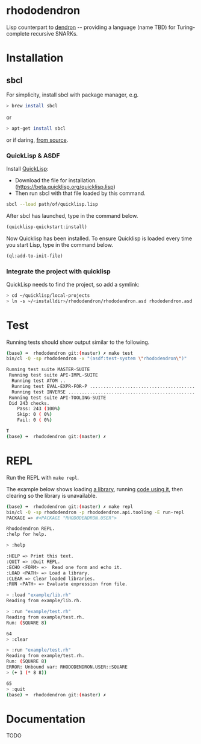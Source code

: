 # rhododendron
Lisp counterpart to [dendron](https://github.com/porcuquine/dendron) -- providing a language (name TBD) for Turing-complete recursive SNARKs.

# Installation

## sbcl

For simplicity, install sbcl with package manager, e.g.

```bash
> brew install sbcl
```

or
```bash
> apt-get install sbcl
```

or if daring, [from source](https://sourceforge.net/p/sbcl/sbcl/ci/master/tree/).

### QuickLisp & ASDF

Install [QuickLisp](https://www.quicklisp.org):

- Download the file for installation. (https://beta.quicklisp.org/quicklisp.lisp)
- Then run sbcl with that file loaded by this command.

```sh
sbcl --load path/of/quicklisp.lisp
```

After sbcl has launched, type in the command below.

```lisp
(quicklisp-quickstart:install)
```

Now Quicklisp has been installed. To ensure Quicklisp is loaded every time you start Lisp, type in the command below.

```lisp
(ql:add-to-init-file)
```

### Integrate the project with quicklisp

QuickLisp needs to find the project, so add a symlink:

```bash
> cd ~/quicklisp/local-projects
> ln -s ~/<installdir>/rhododendron/rhododendron.asd rhododendron.asd
```
# Test

Running tests should show output similar to the following.
```bash
(base) ➜  rhododendron git:(master) ✗ make test
bin/cl -Q -sp rhododendron -x "(asdf:test-system \"rhododendron\")"

Running test suite MASTER-SUITE
 Running test suite API-IMPL-SUITE
  Running test ATOM ..
  Running test EVAL-EXPR-FOR-P .....................................................
  Running test INVERSE ............................................................................................................................................................................................
 Running test suite API-TOOLING-SUITE
 Did 243 checks.
    Pass: 243 (100%)
    Skip: 0 ( 0%)
    Fail: 0 ( 0%)

T
(base) ➜  rhododendron git:(master) ✗
```

# REPL

Run the REPL with `make repl`.

The example below shows loading [a library](example/lib.rh), running [code using it](example/test.rh), then clearing so the library is unavailable.

```bash
(base) ➜  rhododendron git:(master) ✗ make repl
bin/cl -Q -sp rhododendron -p rhododendron.api.tooling -E run-repl
PACKAGE => #<PACKAGE "RHODODENDRON.USER">

Rhododendron REPL.
:help for help.

> :help

:HELP => Print this text.
:QUIT => :Quit REPL.
:ECHO <FORM> =>  Read one form and echo it.
:LOAD <PATH> => Load a library.
:CLEAR => Clear loaded libraries.
:RUN <PATH> => Evaluate expression from file.

> :load "example/lib.rh"
Reading from example/lib.rh.

> :run "example/test.rh"
Reading from example/test.rh.
Run: (SQUARE 8)

64
> :clear

> :run "example/test.rh"
Reading from example/test.rh.
Run: (SQUARE 8)
ERROR: Unbound var: RHODODENDRON.USER::SQUARE
> (+ 1 (* 8 8))

65
> :quit
(base) ➜  rhododendron git:(master) ✗ 
```

# Documentation

TODO
